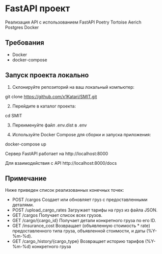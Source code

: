 # FastAPI проект

Реализация API с использованием FastAPI Poetry Tortoise Aerich Postgres Docker

## Требования

- Docker
- docker-compose

## Запуск проекта локально

1. Склонируйте репозиторий на ваш локальный компьютер:

git clone https://github.com/x1Katari/SMIT.git

2. Перейдите в каталог проекта:

cd SMIT

3. Переименуйте файл .env.dist в .env

4. Используйте Docker Compose для сборки и запуска приложения:

docker-compose up

Сервер FastAPI работает на http://localhost:8000

Для взаимодействия с API http://localhost:8000/docs

## Примечание

Ниже приведен список реализованных конечных точек:

- POST /cargos Создает или обновляет груз с предоставленными деталями.
- POST /upload_cargo_rates Загружает тарифы на груз из файла JSON.
- GET /cargos Получает список всех грузов.
- GET /cargo/{cargo_id} Получает детали конкретного груза по его ID.
- GET /insurance_cost Возвращает (объявленную стоимость * rate) предоставленного типа груза, объявленной стоимости, и даты (%Y-%m-%d).
- GET /cargo_history/{cargo_type} Возвращает историю тарифов (%Y-%m-%d) конкретного груза
